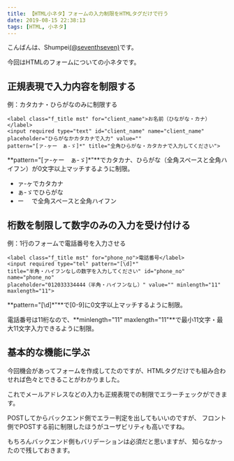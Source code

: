 ```yaml
---
title: 【HTML小ネタ】フォームの入力制限をHTMLタグだけで行う
date: 2019-08-15 22:38:13
tags: [HTML, 小ネタ]
---
```


こんばんは、Shumpei[(@seventhseven)](https://twitter.com/seventhseven)です。

今回はHTMLのフォームについての小ネタです。


## 正規表現で入力内容を制限する

例：カタカナ・ひらがなのみに制限する
```
<label class="f_title mst" for="client_name">お名前（ひながな・カナ）</label>
<input required type="text" id="client_name" name="client_name" 
placeholder="ひらがなかカタカナで入力" value=""
pattern="[ァ-ヶー　ぁ-ゞ]*" title="全角ひらがな・カタカナで入力してください">
```

**pattern="[ァ-ヶー　ぁ-ゞ]*"**でカタカナ、ひらがな（全角スペースと全角ハイフン）が0文字以上マッチするように制限。

- ァ-ヶでカタカナ
- ぁ-ゞでひらがな
- ー　 で全角スペースと全角ハイフン

## 桁数を制限して数字のみの入力を受け付ける

例：1行のフォームで電話番号を入力させる
```
<label class="f_title mst" for="phone_no">電話番号</label>
<input required type="tel" pattern="[\d]*" 
title="半角・ハイフンなしの数字を入力してください" id="phone_no" name="phone_no"
placeholder="012033334444（半角・ハイフンなし）" value="" minlength="11" maxlength="11">
```

**pattern="[\d]*"**で[0-9]に0文字以上マッチするように制限。

電話番号は11桁なので、**minlength="11" maxlength="11"**で最小11文字・最大11文字入力できるように制限。

## 基本的な機能に学ぶ

今回機会があってフォームを作成してたのですが、HTMLタグだけでも組み合わせれば色々とできることがわかりました。

これでメールアドレスなどの入力も正規表現での制限でエラーチェックができます。

POSTしてからバックエンド側でエラー判定を出してもいいのですが、
フロント側でPOSTする前に制限したほうがユーザビリティも高いですね。

もちろんバックエンド側もバリデーションは必須だと思いますが、
知らなかったので残しておきます。